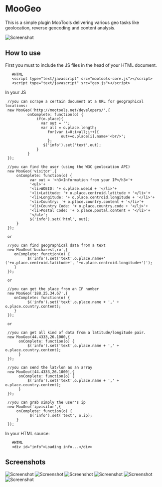 MooGeo
======

This is a simple plugin MooTools delivering various geo tasks like geolocation, reverse geocoding and content analysis.

![Screenshot](http://farm5.static.flickr.com/4138/4742102395_a0daa4e42e_b.jpg)

How to use
----------

First you must to include the JS files in the head of your HTML document.
       
       #HTML
       <script type="text/javascript" src="mootools-core.js"></script>
       <script type="text/javascript" src="geo.js"></script>

In your JS

     //you can scrape a certain document at a URL for geographical locations: 
     new MooGeo('http://mootools.net/developers/',{
              onComplete: function(o) {
                  if(o.place){
                    var out = '';
                    var all = o.place.length;
                       for(var i=0;i<all;i++){
                             out+=o.place[i].name+'<br/>';
                       };
                     $('info').set('text',out);
                  }
              }  
     });        

     //you can find the user (using the W3C geolocation API)
     new MooGeo('visitor',{
         onComplete: function(o) {
               var out = '<h3>Information from your IP</h3>'+
               '<ul>'+ 
               '<li>WOEID: '+ o.place.woeid + '</li>'+ 
               '<li>Latitude: '+ o.place.centroid.latitude + '</li>'+ 
               '<li>Longitude: '+ o.place.centroid.longitude + '</li>'+ 
               '<li>Country: '+ o.place.country.content + '</li>'+ 
               '<li>Country Code: '+ o.place.country.code + '</li>'+ 
               '<li>Postal Code: '+ o.place.postal.content + '</li>'+ 
               '</ul>';
               $('info').set('html', out);
         }  
     });      

     or
     
     //you can find geographical data from a text
     new MooGeo('bucharest,ro',{
        onComplete: function(o) {
              $('info').set('text',o.place.name+' ('+o.place.centroid.latitude+', '+o.place.centroid.longitude+')');
        }  
     });        

     or

     //you can get the place from an IP number
     new MooGeo('188.25.34.67',{
        onComplete: function(o) {
              $('info').set('text',o.place.name + ',' + o.place.country.content);
        }  
     });    

     or 

     //you can get all kind of data from a latitude/longitude pair.
     new MooGeo(44.4333,26.1000,{
          onComplete: function(o) {
              $('info').set('text',o.place.name + ',' + o.place.country.content);
          }  
     });  

     //you can send the lat/lon as an array
     new MooGeo([44.4333,26.1000],{
          onComplete: function(o) {
              $('info').set('text',o.place.name + ',' + o.place.country.content);
          }  
     });  

     //you can grab simply the user's ip 
     new MooGeo('ipvisitor',{
         onComplete: function(o) {
               $('info').set('text', o.ip);
         }  
     });      

In your HTML source: 

       #HTML
       <div id="info">Loading info...</div>

Screenshots
-----------

![Screenshot](http://farm5.static.flickr.com/4138/4742591148_31857e3460_b.jpg)
![Screenshot](http://farm5.static.flickr.com/4140/4742591118_c1912f4024_b.jpg)
![Screenshot](http://farm5.static.flickr.com/4074/4741952699_330e828822_b.jpg)
![Screenshot](http://farm5.static.flickr.com/4081/4745513304_b417555ceb_b.jpg)
![Screenshot](http://farm5.static.flickr.com/4135/4744892361_5b2460e506_b.jpg)
![Screenshot](http://farm5.static.flickr.com/4138/4742102395_a0daa4e42e_b.jpg)
       